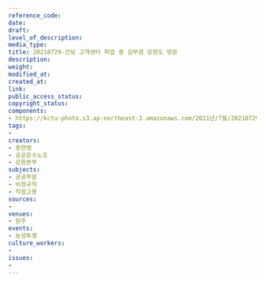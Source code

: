 ```yaml
---
reference_code: 
date: 
draft: 
level_of_description: 
media_type: 
title: 20210729-건보 고객센터 파업 중 김부겸 강원도 방문
description: 
weight: 
modified_at: 
created_at: 
link: 
public_access_status: 
copyright_status: 
components:
- https://kctu-photo.s3.ap-northeast-2.amazonaws.com/2021년/7월/20210729-건보+고객센터+파업+중+김부겸+강원도+방문/photo_2021-07-29_12-22-17.jpg
tags:
- 
creators:
- 총연맹
- 공공운수노조
- 강원본부
subjects:
- 공공부문
- 비정규직
- 직접고용
sources:
- 
venues:
- 원주
events:
- 농성투쟁
culture_workers:
- 
issues:
- 
---
```

